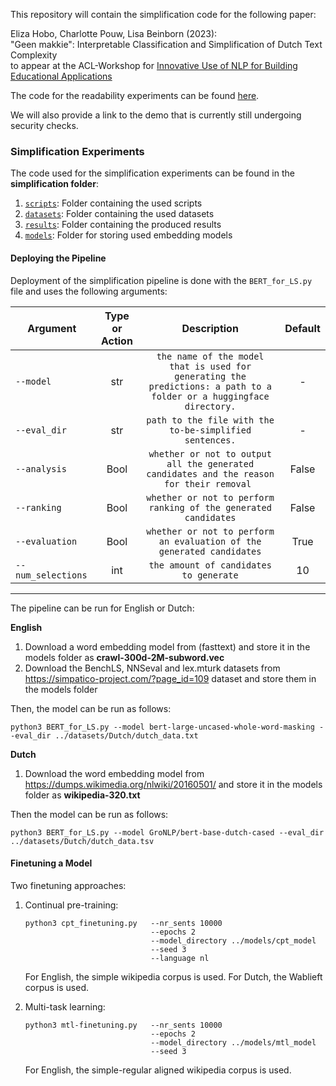 This repository will contain the simplification code for the following paper:

Eliza Hobo, Charlotte Pouw, Lisa Beinborn (2023):<br>
"Geen makkie": Interpretable Classification and Simplification of Dutch Text Complexity <br>
to appear at the ACL-Workshop for [Innovative Use of NLP for Building Educational Applications](https://sig-edu.org/bea/2023)

The code for the readability experiments can be found [here](https://github.com/beinborn/InTeAM). 

We will also provide a link to the demo that is currently still undergoing security checks. 

### Simplification Experiments
The code used for the simplification experiments can be found in the **simplification folder**:
1) [`scripts`](simplification/scripts): Folder containing the used scripts
1) [`datasets`](simplification/datasets): Folder containing the used datasets
1) [`results`](simplification/results): Folder containing the produced results
1) [`models`](simplification/models): Folder for storing used embedding models

#### Deploying the Pipeline
Deployment of the simplification pipeline is done with the ```BERT_for_LS.py``` file and uses the following arguments:

|Argument | Type or Action | Description | Default |
|---|:---:|:---:|:---:|
|`--model`| str| `the name of the model that is used for generating the predictions: a path to a folder or a huggingface directory.`|  -|
|`--eval_dir`| str| `path to the file with the to-be-simplified sentences.`| -|
|`--analysis`| Bool| `whether or not to output all the generated candidates and the reason for their removal `|False|
|`--ranking`| Bool| `whether or not to perform ranking of the generated candidates`|False|
|`--evaluation`| Bool| `whether or not to perform an evaluation of the generated candidates`|True|
|`--num_selections`| int| `the amount of candidates to generate`|10|
---

The pipeline can be run for English or Dutch:

**English**
1) Download a word embedding model from (fasttext) and store it in the models folder as __crawl-300d-2M-subword.vec__
1) Download the BenchLS, NNSeval and lex.mturk datasets from https://simpatico-project.com/?page_id=109 dataset and store them in the models folder

Then, the model can be run as follows:
```
python3 BERT_for_LS.py --model bert-large-uncased-whole-word-masking --eval_dir ../datasets/Dutch/dutch_data.txt 
```

**Dutch**

1) Download the word embedding model from https://dumps.wikimedia.org/nlwiki/20160501/ and store it in the models folder as __wikipedia-320.txt__

Then the model can be run as follows:
```
python3 BERT_for_LS.py --model GroNLP/bert-base-dutch-cased --eval_dir ../datasets/Dutch/dutch_data.tsv
```

#### Finetuning a Model
Two finetuning approaches:

1) Continual pre-training:
   ```
   python3 cpt_finetuning.py   --nr_sents 10000   
                               --epochs 2
                               --model_directory ../models/cpt_model
                               --seed 3
                               --language nl
   ```
   For English, the simple wikipedia corpus is used. 
   For Dutch, the Wablieft corpus is used.
   
1) Multi-task learning:
   ```
   python3 mtl-finetuning.py   --nr_sents 10000   
                               --epochs 2
                               --model_directory ../models/mtl_model
                               --seed 3
   ```
   For English, the simple-regular aligned wikipedia corpus is used.
